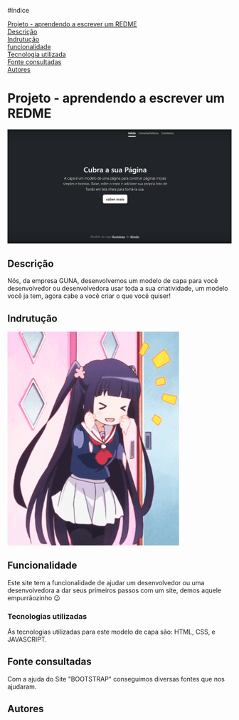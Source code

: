 #índice

[ Projeto - aprendendo a escrever um REDME](#projeto---aprendendo-a-escrever-um-redme)  
[Descrição](#descri%C3%A7%C3%A3o)  
[Indrutução](#indrutu%C3%A7%C3%A3o)  
[funcionalidade](#funcionalidade)  
[Tecnologia utilizada](#tecnologias-utilizadas)  
[Fonte consultadas](#fonte-consultadas)  
[Autores](#autores)  


# Projeto - aprendendo a escrever um REDME

![image info](img/capa.png)

## Descrição
Nós, da empresa GUNA, desenvolvemos um modelo de capa para você desenvolvedor ou desenvolvedora usar toda a sua criatividade, um modelo você ja tem, agora cabe a você criar o que você quiser!

## Indrutução 
![image info](img/giphy.gif)

## Funcionalidade
Este site tem a funcionalidade de ajudar um desenvolvedor ou uma desenvolvedora a dar seus primeiros passos com um site, demos aquele empurrãozinho 😉

### Tecnologias utilizadas

Ás tecnologias utilizadas para este modelo de capa são: HTML, CSS, e JAVASCRIPT.

## Fonte consultadas 

Com a ajuda do Site "BOOTSTRAP" conseguimos diversas fontes que nos ajudaram.

## Autores 